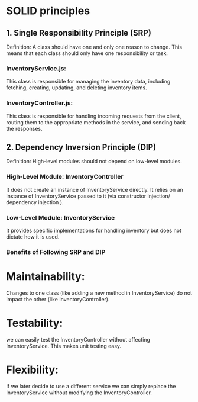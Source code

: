 # SOLID principles
## 1. Single Responsibility Principle (SRP)
   Definition: A class should have one and only one reason to change. This means that each class should only have one responsibility or task.


### InventoryService.js: 
This class is responsible for managing the inventory data, including fetching, creating, updating, and deleting inventory items.
### InventoryController.js: 
This class is responsible for handling incoming requests from the client, routing them to the appropriate methods in the service, and sending back the responses.

## 2. Dependency Inversion Principle (DIP)
   Definition: High-level modules should not depend on low-level modules.
### High-Level Module: InventoryController
It does not create an instance of InventoryService directly. It relies on an instance of InventoryService passed to it (via constructor injection/ dependency injection ).
### Low-Level Module: InventoryService
It provides specific implementations for handling inventory but does not dictate how it is used.
### Benefits of Following SRP and DIP
# Maintainability:

Changes to one class (like adding a new method in InventoryService) do not impact the other (like InventoryController).

# Testability:

we can easily test the InventoryController without affecting InventoryService. This makes unit testing easy.

# Flexibility:

If we later decide to use a different service we can simply replace the InventoryService without modifying the InventoryController.
